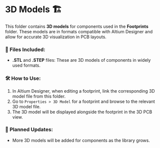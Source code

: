 # 3D Models 🏗️

This folder contains **3D models** for components used in the **Footprints** folder. These models are in formats compatible with Altium Designer and allow for accurate 3D visualization in PCB layouts.

### 📂 **Files Included:**
- **.STL** and **.STEP** files: These are 3D models of components in widely used formats.

### 🛠️ **How to Use:**
1. In Altium Designer, when editing a footprint, link the corresponding 3D model file from this folder.
2. Go to `Properties > 3D Model` for a footprint and browse to the relevant 3D model file.
3. The 3D model will be displayed alongside the footprint in the 3D PCB view.

### 📅 **Planned Updates:**
- More 3D models will be added for components as the library grows.
